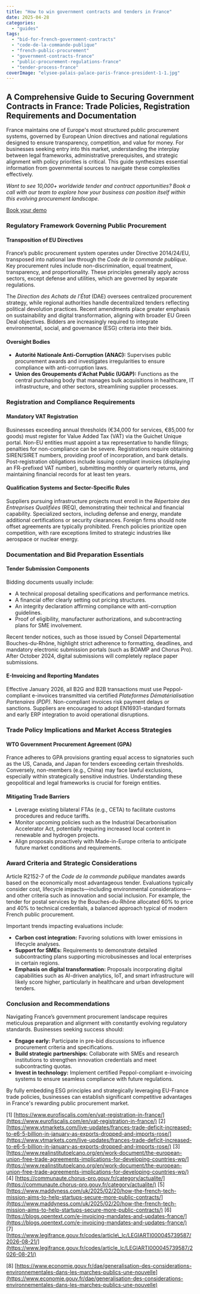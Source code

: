 ```yaml
---
title: "How to win government contracts and tenders in France"
date: 2025-04-28
categories: 
  - "guides"
tags: 
  - "bid-for-french-government-contracts"
  - "code-de-la-commande-publique"
  - "french-public-procurement"
  - "government-contracts-france"
  - "public-procurement-regulations-france"
  - "tender-process-france"
coverImage: "elysee-palais-palace-paris-france-president-1-1.jpg"
---
```


## A Comprehensive Guide to Securing Government Contracts in France: Trade Policies, Registration Requirements and Documentation

France maintains one of Europe's most structured public procurement systems, governed by European Union directives and national regulations designed to ensure transparency, competition, and value for money. For businesses seeking entry into this market, understanding the interplay between legal frameworks, administrative prerequisites, and strategic alignment with policy priorities is critical. This guide synthesizes essential information from governmental sources to navigate these complexities effectively.

_Want to see 10,000+ worldwide tender and contract opportunities?_ _Book a call with our team to explore how your business can position itself within this evolving procurement landscape._

[Book your demo](https://www.openopps.com/book-a-call-for-the-best-chance-to-win-bids/)

### Regulatory Framework Governing Public Procurement

#### Transposition of EU Directives

France’s public procurement system operates under Directive 2014/24/EU, transposed into national law through the _Code de la commande publique_. Key procurement rules include non-discrimination, equal treatment, transparency, and proportionality. These principles generally apply across sectors, except defense and utilities, which are governed by separate regulations.

The _Direction des Achats de l’État_ (DAE) oversees centralized procurement strategy, while regional authorities handle decentralized tenders reflecting political devolution practices. Recent amendments place greater emphasis on sustainability and digital transformation, aligning with broader EU Green Deal objectives. Bidders are increasingly required to integrate environmental, social, and governance (ESG) criteria into their bids.

#### Oversight Bodies

- **Autorité Nationale Anti-Corruption (ANAC):** Supervises public procurement awards and investigates irregularities to ensure compliance with anti-corruption laws.
- **Union des Groupements d'Achat Public (UGAP):** Functions as the central purchasing body that manages bulk acquisitions in healthcare, IT infrastructure, and other sectors, streamlining supplier processes.

### Registration and Compliance Requirements

#### Mandatory VAT Registration

Businesses exceeding annual thresholds (€34,000 for services, €85,000 for goods) must register for Value Added Tax (VAT) via the Guichet Unique portal. Non-EU entities must appoint a tax representative to handle filings; penalties for non-compliance can be severe. Registrations require obtaining SIREN/SIRET numbers, providing proof of incorporation, and bank details. Post-registration obligations include issuing compliant invoices (displaying an FR-prefixed VAT number), submitting monthly or quarterly returns, and maintaining financial records for at least ten years.

#### Qualification Systems and Sector-Specific Rules

Suppliers pursuing infrastructure projects must enroll in the _Répertoire des Entreprises Qualifiées_ (REQ), demonstrating their technical and financial capability. Specialized sectors, including defense and energy, mandate additional certifications or security clearances. Foreign firms should note offset agreements are typically prohibited. French policies prioritize open competition, with rare exceptions limited to strategic industries like aerospace or nuclear energy.

### Documentation and Bid Preparation Essentials

#### Tender Submission Components

Bidding documents usually include:

- A technical proposal detailing specifications and performance metrics.
- A financial offer clearly setting out pricing structures.
- An integrity declaration affirming compliance with anti-corruption guidelines.
- Proof of eligibility, manufacturer authorizations, and subcontracting plans for SME involvement.

Recent tender notices, such as those issued by Conseil Départemental Bouches-du-Rhône, highlight strict adherence to formatting, deadlines, and mandatory electronic submission portals (such as BOAMP and Chorus Pro). After October 2024, digital submissions will completely replace paper submissions.

#### E-Invoicing and Reporting Mandates

Effective January 2026, all B2G and B2B transactions must use Peppol-compliant e-invoices transmitted via certified _Plateformes Dématérialisation Partenaires (PDP)_. Non-compliant invoices risk payment delays or sanctions. Suppliers are encouraged to adopt EN16931-standard formats and early ERP integration to avoid operational disruptions.

### Trade Policy Implications and Market Access Strategies

#### WTO Government Procurement Agreement (GPA)

France adheres to GPA provisions granting equal access to signatories such as the US, Canada, and Japan for tenders exceeding certain thresholds. Conversely, non-members (e.g., China) may face lawful exclusions, especially within strategically sensitive industries. Understanding these geopolitical and legal frameworks is crucial for foreign entities.

#### Mitigating Trade Barriers

- Leverage existing bilateral FTAs (e.g., CETA) to facilitate customs procedures and reduce tariffs.
- Monitor upcoming policies such as the Industrial Decarbonisation Accelerator Act, potentially requiring increased local content in renewable and hydrogen projects.
- Align proposals proactively with Made-in-Europe criteria to anticipate future market conditions and requirements.

### Award Criteria and Strategic Considerations

Article R2152-7 of the _Code de la commande publique_ mandates awards based on the economically most advantageous tender. Evaluations typically consider cost, lifecycle impacts—including environmental considerations—and other criteria such as innovation and social inclusion. For example, the tender for postal services by the Bouches-du-Rhône allocated 60% to price and 40% to technical credentials, a balanced approach typical of modern French public procurement.

Important trends impacting evaluations include:

- **Carbon cost integration:** Favoring solutions with lower emissions in lifecycle analyses.
- **Support for SMEs:** Requirements to demonstrate detailed subcontracting plans supporting microbusinesses and local enterprises in certain regions.
- **Emphasis on digital transformation:** Proposals incorporating digital capabilities such as AI-driven analytics, IoT, and smart infrastructure will likely score higher, particularly in healthcare and urban development tenders.

### Conclusion and Recommendations

Navigating France’s government procurement landscape requires meticulous preparation and alignment with constantly evolving regulatory standards. Businesses seeking success should:

- **Engage early:** Participate in pre-bid discussions to influence procurement criteria and specifications.
- **Build strategic partnerships:** Collaborate with SMEs and research institutions to strengthen innovation credentials and meet subcontracting quotas.
- **Invest in technology:** Implement certified Peppol-compliant e-invoicing systems to ensure seamless compliance with future regulations.

By fully embedding ESG principles and strategically leveraging EU-France trade policies, businesses can establish significant competitive advantages in France's rewarding public procurement market.

\[1\] [https://www.eurofiscalis.com/en/vat-registration-in-france/](https://www.eurofiscalis.com/en/vat-registration-in-france/) \[2\] [https://www.vtmarkets.com/live-updates/frances-trade-deficit-increased-to-e6-5-billion-in-january-as-exports-dropped-and-imports-rose/](https://www.vtmarkets.com/live-updates/frances-trade-deficit-increased-to-e6-5-billion-in-january-as-exports-dropped-and-imports-rose/) \[3\] [https://www.realinstitutoelcano.org/en/work-document/the-european-union-free-trade-agreements-implications-for-developing-countries-wp/](https://www.realinstitutoelcano.org/en/work-document/the-european-union-free-trade-agreements-implications-for-developing-countries-wp/) \[4\] [https://communaute.chorus-pro.gouv.fr/category/actualite/](https://communaute.chorus-pro.gouv.fr/category/actualite/) \[5\] [https://www.maddyness.com/uk/2025/02/20/how-the-french-tech-mission-aims-to-help-startups-secure-more-public-contracts/](https://www.maddyness.com/uk/2025/02/20/how-the-french-tech-mission-aims-to-help-startups-secure-more-public-contracts/) \[6\] [https://blogs.opentext.com/e-invoicing-mandates-and-updates-france/](https://blogs.opentext.com/e-invoicing-mandates-and-updates-france/) \[7\] [https://www.legifrance.gouv.fr/codes/article\_lc/LEGIARTI000045739587/2026-08-21/](https://www.legifrance.gouv.fr/codes/article_lc/LEGIARTI000045739587/2026-08-21/)

\[8\] [https://www.economie.gouv.fr/dae/generalisation-des-considerations-environnementales-dans-les-marches-publics-une-nouvelle](https://www.economie.gouv.fr/dae/generalisation-des-considerations-environnementales-dans-les-marches-publics-une-nouvelle)
